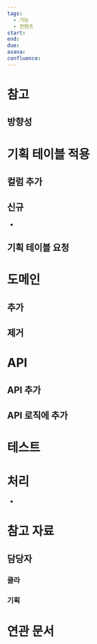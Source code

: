 ```yaml
---
tags:
  - 기능
  - 컨텐츠
start: 
end: 
due: 
asana: 
confluence:
---
```

# 참고

## 방향성

# 기획 테이블 적용
## 컬럼 추가

## 신규
- 
## 기획 테이블 요청

# 도메인

## 추가
## 제거

# API
## API 추가
## API 로직에 추가

# 테스트

# 처리
- 
# 참고 자료

## 담당자
### 클라

### 기획

# 연관 문서
